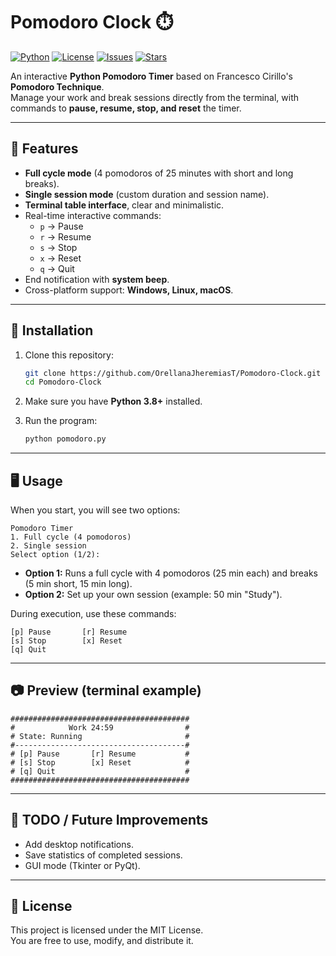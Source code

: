 # Pomodoro Clock ⏱️  

[![Python](https://img.shields.io/badge/Python-3.8+-blue.svg)](https://www.python.org/) [![License](https://img.shields.io/badge/License-MIT-green.svg)](LICENSE) [![Issues](https://img.shields.io/github/issues/OrellanaJheremiasT/Pomodoro-Clock)](https://github.com/OrellanaJheremiasT/Pomodoro-Clock/issues) [![Stars](https://img.shields.io/github/stars/OrellanaJheremiasT/Pomodoro-Clock?style=social)](https://github.com/OrellanaJheremiasT/Pomodoro-Clock/stargazers)  

An interactive **Python Pomodoro Timer** based on Francesco Cirillo's **Pomodoro Technique**.  
Manage your work and break sessions directly from the terminal, with commands to **pause, resume, stop, and reset** the timer.  

---

## 🚀 Features  

- **Full cycle mode** (4 pomodoros of 25 minutes with short and long breaks).  
- **Single session mode** (custom duration and session name).  
- **Terminal table interface**, clear and minimalistic.  
- Real-time interactive commands:  
  - `p` → Pause  
  - `r` → Resume  
  - `s` → Stop  
  - `x` → Reset  
  - `q` → Quit  
- End notification with **system beep**.  
- Cross-platform support: **Windows, Linux, macOS**.  

---

## 📖 Installation  

1. Clone this repository:  
   ```bash
   git clone https://github.com/OrellanaJheremiasT/Pomodoro-Clock.git
   cd Pomodoro-Clock
   ```

2. Make sure you have **Python 3.8+** installed.  

3. Run the program:  
   ```bash
   python pomodoro.py
   ```

---

## 🖥️ Usage  

When you start, you will see two options:  

```
Pomodoro Timer
1. Full cycle (4 pomodoros)
2. Single session
Select option (1/2):
```

- **Option 1:** Runs a full cycle with 4 pomodoros (25 min each) and breaks (5 min short, 15 min long).  
- **Option 2:** Set up your own session (example: 50 min "Study").  

During execution, use these commands:  

```
[p] Pause       [r] Resume
[s] Stop        [x] Reset
[q] Quit
```

---

## 📷 Preview (terminal example)  

```
########################################
#            Work 24:59                #
# State: Running                       #
#--------------------------------------#
# [p] Pause       [r] Resume           #
# [s] Stop        [x] Reset            #
# [q] Quit                             #
########################################
```

---

## 📝 TODO / Future Improvements  

- Add desktop notifications.  
- Save statistics of completed sessions.  
- GUI mode (Tkinter or PyQt).  

---

## 📜 License  

This project is licensed under the MIT License.  
You are free to use, modify, and distribute it.  
